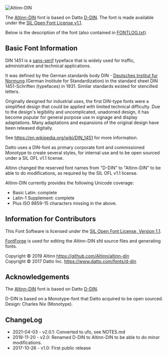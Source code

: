 ![Altinn-DIN](altinn-din.png "Altinn-DIN")

The [Altinn-DIN](https://github.com/Altinn/altinn-din) font is based on Datto [D-DIN](https://www.datto.com/fonts/d-din).
The font is made available under the [SIL Open Font License v1.1](OFL-1.1.txt).

Below is the description of the font (also contained in [FONTLOG.txt](FONTLOG.txt)).


## Basic Font Information

DIN 1451 is a [sans-serif](https://en.wikipedia.org/wiki/Sans-serif) typeface
that is widely used for traffic, administrative and technical applications.

It was defined by the German standards body DIN -
[Deutsches Institut fur Normung](https://en.wikipedia.org/wiki/Deutsches_Institut_f%C3%BCr_Normung)
(German Institute for Standardization) in the standard sheet DIN 1451-Schriften (typefaces) in
1931. Similar standards existed for stencilled letters.

Originally designed for industrial uses, the first DIN-type fonts were a
simplified design that could be applied with limited technical difficulty.
Due to the design's legibility and uncomplicated, unadorned design, it has
become popular for general purpose use in signage and display adaptations.
Many adaptations and expansions of the original design have been released
digitally.

See https://en.wikipedia.org/wiki/DIN_1451 for more information.

Datto uses a DIN-font as primary corporate font and commissioned Monotype to
create several styles, for internal use and to be open sourced under a SIL
OFL v1.1 license.

Altinn changed the reserved font names from "D-DIN" to "Altinn-DIN"
to be able to do modifications, as required by the SIL OFL v1.1 license.

Altinn-DIN currently provides the following Unicode coverage:

- Basic Latin: complete
- Latin-1 Supplement: complete
- Plus ISO 8859-15 characters missing in the above.

## Information for Contributors

This Font Software is licensed under the [SIL Open Font License, Version 1.1](OFL-1.1.txt).

[FontForge](https://github.com/fontforge/fontforge) is used for editing the Altinn-DIN sfd source files and generating fonts.

Copyright © 2019 Altinn https://github.com/Altinn/altinn-din  
Copyright © 2017 Datto Inc. https://www.datto.com/fonts/d-din

## Acknowledgements

The [Altinn-DIN](https://github.com/Altinn/altinn-din) font is based on Datto [D-DIN](https://www.datto.com/fonts/d-din).

D-DIN is based on a Monotype-font that Datto acquired to be open sourced.  
Design: Charles Nix (Monotype).

## ChangeLog

- 2021-04-03 - v2.0.1: Converted to ufo, see NOTES.md
- 2019-11-20 - v2.0: Renamed D-DIN to Altinn-DIN to be able to do minor modifications.
- 2017-10-26 - v1.0: First public release
